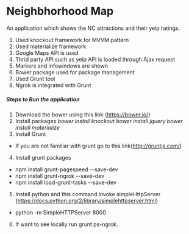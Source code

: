# Neighbhorhood Map

An application which shows the NC attractions and their yelp ratings.

1. Used knockout framework for MVVM pattern
2. Used materialize framework
3. Google Maps API is used
4. Thrid party API such as yelp API is loaded through Ajax request
5. Markers and infowindows are shown
6. Bower package used for package management
7. Used Grunt tool
8. Ngrok is integrated with Grunt

 ##### *Steps to Run the application*

1. Download the bower using this link (https://bower.io/)
2. Install packages
   _bower install knockout_
   _bower install jquery_
   _bower install materialize_
3. Install Grunt
  * If you are not familiar with grunt go to this link(http://gruntjs.com/)
4. Install grunt packages
  * npm install grunt-pagespeed --save-dev
  * npm install grunt-ngrok --save-dev
  * npm install load-grunt-tasks --save-dev
5. Install python and  this command invoke simpleHttpServer (https://docs.python.org/2/library/simplehttpserver.html)
  * python -m SimpleHTTPServer 8000
6. If want to see locally run grunt ps-ngrok.




